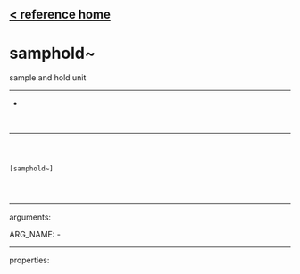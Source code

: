 [< reference home](ceammc_lib.html)
---

# samphold~


sample and hold unit

---

-
<br>


---


```



[samphold~]


            
```

---
arguments:

ARG_NAME: -<br>

---
properties:


